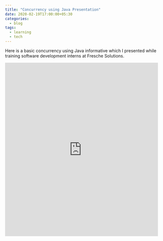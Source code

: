 ```yaml
---
title: "Concurrency using Java Presentation"
date: 2020-02-19T17:00:00+05:30
categories:
  - blog
tags:
  - learning
  - tech
---
```


Here is a basic concurrency using Java informative which I presented while training software development interns at Fresche Solutions.

<style>
.responsive-wrap iframe{ max-width: 100%;}
</style>
<div class="responsive-wrap">
<iframe src="https://docs.google.com/presentation/d/e/2PACX-1vSvHT_p_KC1KV0fJrBKtQ0q47Y6CNnEfutqMTkGiG4Pz1t7liqsV-O8PmBCvxuiY0U3Aq22GpvEzlAe/embed?start=false&loop=false&delayms=3000" frameborder="0" width="960" height="569" allowfullscreen="true" mozallowfullscreen="true" webkitallowfullscreen="true"></iframe>
</div>
